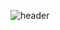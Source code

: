 ![header](https://capsule-render.vercel.app/api?type=waving&color=gradient&height=350&section=header&text=Tae%20Jun's&desc=GitHub&fontSize=90&fontColor=eeeee&fontAlignY=45)
